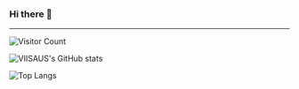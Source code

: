 ### Hi there 👋

---



![Visitor Count](https://profile-counter.glitch.me/VIISAUS00/count.svg)

![VIISAUS's GitHub stats](https://github-readme-stats.vercel.app/api?username=VIISAUS&count_private=true&show_icons=true)

![Top Langs](https://github-readme-stats.vercel.app/api/top-langs/?username=VIISAUS&hide_progress=false&layout=donut-vertical)



